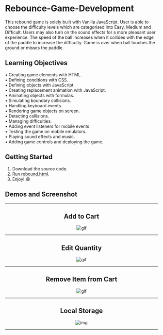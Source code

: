 # Rebounce-Game-Development
This rebound game is solely built with Vanilla JavaScript. User is able to choose the difficulty levels which are categorised into Easy, Medium and Difficult. Users may also turn on the sound effects for a more pleasant user experience. The speed of the ball increases when it collides with the edge of the paddle to increase the difficulty. Game is over when ball touches the ground or misses the paddle.

## Learning Objectives  
  •	Creating game elements with HTML.
  <br> •	Defining conditions with CSS.
  <br> •	Defining objects with JavaScript.
  <br> •	Creating replacement animation with JavaScript.
  <br> •	Animating objects with formulas.
  <br> •	Simulating boundary collisions.
  <br> •	Handling keyboard events.
  <br> •	Rendering game objects on screen.
  <br> •	Detecting collisions.
  <br> •	Managing difficulties.
  <br> •  Adding event listeners for mobile events
  <br> •	Testing the game on mobile emulators.
  <br> •	Playing sound effects and music. 
  <br> •	Adding game controls and deploying the game. 


## Getting Started
1. Download the source code. 
2. Run [rebound.html](/Rebounce-Game-Development/rebound.html).
3. Enjoy! 😃 


## Demos and Screenshot 

-----

<div align="center">
  <h2>Add to Cart</h2>
<img src="images/additems.gif" alt="gif">
</div>

-----

<div align="center">
  <h2>Edit Quantity</h2>
<img src="images/editquantity.gif" alt="gif">
</div>

-----

<div align="center">
  <h2>Remove Item from Cart</h2>
<img src="images/removeitem.gif" alt="gif">
</div>

-----

<div align="center">
  <h2>Local Storage</h2>
<img src="images/localstorage.PNG" alt="img">
</div>

-----
